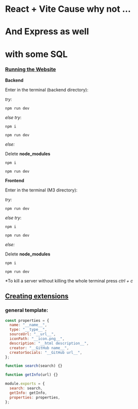# React + Vite Cause why not ...

# And Express as well

# with some SQL

### <ins>Running the Website</ins>

**Backend**

Enter in the terminal (backend directory):

_try:_

    npm run dev

_else try_:

    npm i

    npm run dev

_else:_

Delete **node_modules**

    npm i

    npm run dev

**Frontend**

Enter in the terminal (M3 directory):

_try:_

    npm run dev

_else try_:

    npm i

    npm run dev

_else:_

Delete **node_modules**

    npm i

    npm run dev

\*To kill a server without killing the whole terminal press _ctrl + c_

## <ins>Creating extensions</ins>

### **general template:**

```js
const properties = {
  name: "__name__",
  type: "__type__",
  sourceUrl: "__url__",
  iconPath: "__icon.png__",
  description: "__html description__",
  creator: "__GitHub name__",
  creatorSocials: "__GitHub url__",
};

function search(search) {}

function getInfo(url) {}

module.exports = {
  search: search,
  getInfo: getInfo,
  properties: properties,
};
```
